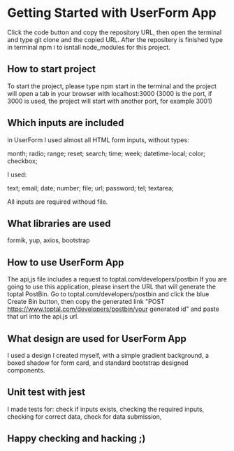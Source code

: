 # Getting Started with UserForm App

Click the code button and copy the repository URL, then open the terminal and type git clone and the copied URL. After the repositery is finished type in terminal npm i to isntall node_modules for this project.

## How to start project

To start the project, please type npm start in the terminal and the project will open a tab in your browser with localhost:3000 (3000 is the port, if 3000 is used, the project will start with another port, for example 3001)

## Which inputs are included

in UserForm I used almost all HTML form inputs, without types:

month;
radio;
range;
reset;
search;
time;
week;
datetime-local;
color;
checkbox;

I used:

text;
email;
date;
number;
file;
url;
password;
tel;
textarea;

All inputs are required withoud file.

## What libraries are used

formik, yup, axios, bootstrap

## How to use UserForm App

The api,js file includes a request to toptal.com/developers/postbin If you are going to use this application, please insert the URL that will generate the toptal PostBin. Go to toptal.com/developers/postbin and click the blue Create Bin button, then copy the generated link "POST https://www.toptal.com/developers/postbin/your generated id" and paste that url into the api.js url.

## What design are used for UserForm App

I used a design I created myself, with a simple gradient background, a boxed shadow for form card, and standard bootstrap designed components.

## Unit test with jest

I made tests for:
check if inputs exists,
checking the required inputs,
checking for correct data,
check for data submission,

## Happy checking and hacking ;)
